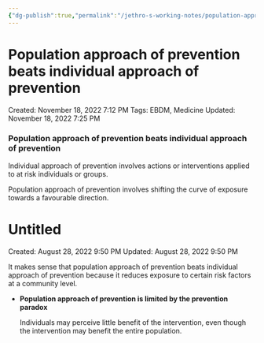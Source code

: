 ```yaml
---
{"dg-publish":true,"permalink":"/jethro-s-working-notes/population-approach-of-prevention-beats-individual/","dgPassFrontmatter":true}
---
```



# Population approach of prevention beats individual approach of prevention

Created: November 18, 2022 7:12 PM
Tags: EBDM, Medicine
Updated: November 18, 2022 7:25 PM

### Population approach of prevention beats individual approach of prevention

Individual approach of prevention involves actions or interventions applied to at risk individuals or groups.

Population approach of prevention involves shifting the curve of exposure towards a favourable direction.


<div class="transclusion internal-embed is-loaded"><div class="markdown-embed">





# Untitled

Created: August 28, 2022 9:50 PM
Updated: August 28, 2022 9:50 PM

</div></div>


It makes sense that population approach of prevention beats individual approach of prevention because it reduces exposure to certain risk factors at a community level.

- ****Population approach of prevention is limited by the prevention paradox****
    
    Individuals may perceive little benefit of the intervention, even though the intervention may benefit the entire population.